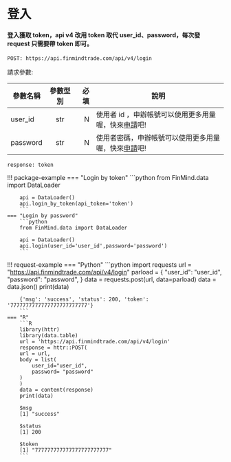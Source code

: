 # 登入

#### 登入獲取 token，api v4 改用 token 取代 user_id、password，每次發 request 只需要帶 token 即可。

```
POST: https://api.finmindtrade.com/api/v4/login

```

請求參數:

參數名稱       | 參數型別  | 必填	| 說明
--------------|:-----:|-----:|------------------------
user_id       | str |  N | 使用者 id ，申辦帳號可以使用更多用量喔，快來[申請](https://finmindtrade.com/analysis/#/account/register)吧!
password      | str |  N | 使用者密碼，申辦帳號可以使用更多用量喔，快來[申請](https://finmindtrade.com/analysis/#/account/register)吧!

```
response: token
```

!!! package-example
    === "Login by token"
        ```python
        from FinMind.data import DataLoader

        api = DataLoader()
        api.login_by_token(api_token='token')
        ```
    === "Login by password"
        ```python
        from FinMind.data import DataLoader

        api = DataLoader()
        api.login(user_id='user_id',password='password')
        ```

!!! request-example
    === "Python"
        ```python
        import requests
        url = "https://api.finmindtrade.com/api/v4/login"
        parload = {
            "user_id": "user_id",
            "password": "password",
        }
        data = requests.post(url, data=parload)
        data = data.json()
        print(data)

        {'msg': 'success', 'status': 200, 'token': '7777777777777777777777777'}
        ```
    === "R"
        ```R
        library(httr)
        library(data.table)
        url = 'https://api.finmindtrade.com/api/v4/login'
        response = httr::POST(
        url = url,
        body = list(
            user_id="user_id",
            password= "password"
        )
        )
        data = content(response)
        print(data)

        $msg
        [1] "success"

        $status
        [1] 200

        $token
        [1] "777777777777777777777777"
        ```
